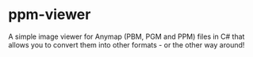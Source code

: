 # ppm-viewer
A simple image viewer for Anymap (PBM, PGM and PPM) files in C# that allows you to convert them into other formats - or the other way around!

